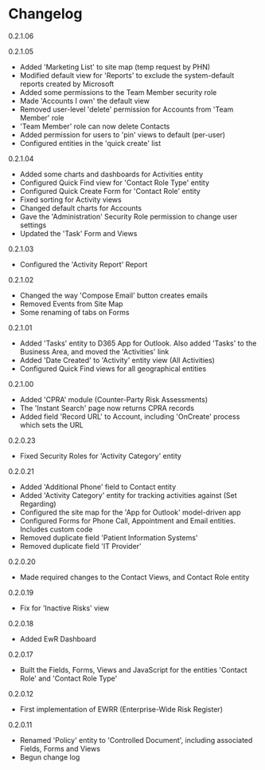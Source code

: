 # Changelog

0.2.1.06



0.2.1.05

- Added 'Marketing List' to site map (temp request by PHN)
- Modified default view for 'Reports' to exclude the system-default reports created by Microsoft
- Added some permissions to the Team Member security role
- Made 'Accounts I own' the default view
- Removed user-level 'delete' permission for Accounts from 'Team Member' role
- 'Team Member' role can now delete Contacts
- Added permission for users to 'pin' views to default (per-user)
- Configured entities in the 'quick create' list

0.2.1.04

- Added some charts and dashboards for Activities entity
- Configured Quick Find view for 'Contact Role Type' entity
- Configured Quick Create Form for 'Contact Role' entity
- Fixed sorting for Activity views
- Changed default charts for Accounts
- Gave the 'Administration' Security Role permission to change user settings
- Updated the 'Task' Form and Views

0.2.1.03

- Configured the 'Activity Report' Report

0.2.1.02

- Changed the way 'Compose Email' button creates emails
- Removed Events from Site Map
- Some renaming of tabs on Forms

0.2.1.01

- Added 'Tasks' entity to D365 App for Outlook. Also added 'Tasks' to the Business Area, and moved the 'Activities' link
- Added 'Date Created' to 'Activity' entity view (All Activities)
- Configured Quick Find views for all geographical entities

0.2.1.00

- Added 'CPRA' module (Counter-Party Risk Assessments)
- The 'Instant Search' page now returns CPRA records
- Added field 'Record URL' to Account, including 'OnCreate' process which sets the URL

0.2.0.23

- Fixed Security Roles for 'Activity Category' entity

0.2.0.21

- Added 'Additional Phone' field to Contact entity
- Added 'Activity Category' entity for tracking activities against (Set Regarding)
- Configured the site map for the 'App for Outlook' model-driven app
- Configured Forms for Phone Call, Appointment and Email entities. Includes custom code
- Removed duplicate field 'Patient Information Systems'
- Removed duplicate field 'IT Provider'

0.2.0.20

- Made required changes to the Contact Views, and Contact Role entity

0.2.0.19

- Fix for 'Inactive Risks' view

0.2.0.18

- Added EwR Dashboard

0.2.0.17

- Built the Fields, Forms, Views and JavaScript for the entities 'Contact Role' and 'Contact Role Type'

0.2.0.12

- First implementation of EWRR (Enterprise-Wide Risk Register)

0.2.0.11

- Renamed 'Policy' entity to 'Controlled Document', including associated Fields, Forms and Views
- Begun change log